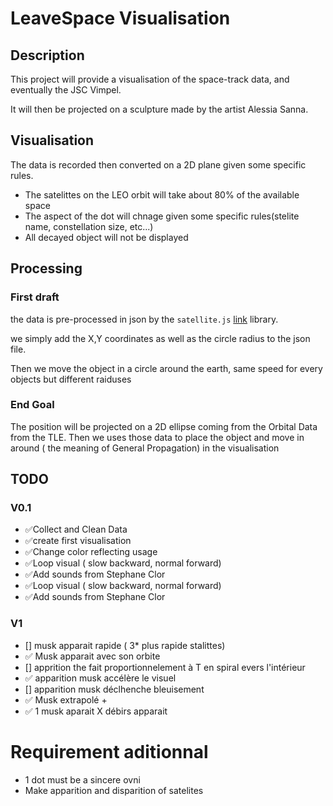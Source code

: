 # LeaveSpace Visualisation

## Description

This project will provide a visualisation of the space-track data, and eventually the JSC Vimpel.

It will then be projected on a sculpture made by the artist Alessia Sanna.

## Visualisation

The data is recorded then converted on a 2D plane given some specific rules.

- The satelittes on the LEO orbit will take about 80% of the available space
- The aspect of the dot will chnage given some specific rules(stelite name, constellation size, etc...)
- All decayed object will not be displayed

## Processing

### First draft

the data is pre-processed in json by the `satellite.js` [link](https://github.com/shashwatak/satellite-js) library.

we simply add the X,Y coordinates as well as the circle radius to the json file.

Then we move the object in a circle around the earth, same speed for every objects but different raiduses

### End Goal

The position will be projected on a 2D ellipse coming from the Orbital Data from the TLE.
Then we uses those data to place the object and move in around ( the meaning of General Propagation) in the visualisation

## TODO

### V0.1

- ✅Collect and Clean Data
- ✅create first visualisation
- ✅Change color reflecting usage
- ✅Loop visual ( slow backward, normal forward)
- ✅Add sounds from Stephane Clor
- ✅Loop visual ( slow backward, normal forward)
- ✅Add sounds from Stephane Clor

### V1

- [] musk apparait rapide ( 3* plus rapide stalittes)
- ✅ Musk apparait avec son orbite
- [] apprition the fait proportionnelement à T en spiral evers l'intérieur
- ✅ apparition musk accélère le visuel
- [] apparition musk déclhenche bleuisement
- ✅ Musk extrapolé  +
- ✅ 1 musk aparait X débirs apparait
  
# Requirement aditionnal

- 1 dot must be a sincere ovni
- Make apparition and disparition of satelites

